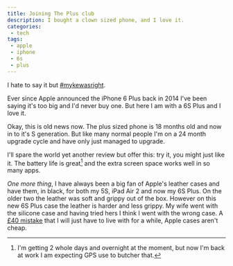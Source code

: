 ```yaml
---
title: Joining The Plus club
description: I bought a clown sized phone, and I love it.
categories:
 - tech
tags:
 - apple
 - iphone
 - 6s
 - plus
---
```


I hate to say it but [#mykewasright][mwr].

Ever since Apple announced the iPhone 6 Plus back in 2014 I've been saying it's too big and I'd never buy one.  But here I am with a 6S Plus and I love it.

Okay, this is old news now.  The plus sized phone is 18 months old and now in to it's S generation. But like many normal people I'm on a 24 month upgrade cycle and have only just managed to upgrade.

I'll spare the world yet another review but offer this: try it, you might just like it.  The battery life is great[^plus1] and the extra screen space works well in so many apps.

*One more thing*, I have always been a big fan of Apple's leather cases and have them, in black, for both my 5S, iPad Air 2 and now my 6S Plus.  On the older two the leather was soft and grippy out of the box.  However on this new 6S Plus case the leather is harder and less grippy.  My wife went with the silicone case and having tried hers I think I went with the wrong case.  A [£40 mistake][applecase] that I will just have to live with for a while, Apple cases aren't cheap.

[mwr]: https://twitter.com/search?q=%23mykewasright
[applecase]: http://www.apple.com/uk/shop/product/MKXD2ZM/A/iphone-6s-plus-leather-case-midnight-blue?fnode=99

[^plus1]: I'm getting 2 whole days and overnight at the moment, but now I'm back at work I am expecting GPS use to butcher that.
